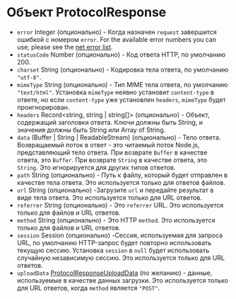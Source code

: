# Объект ProtocolResponse

* `error` Integer (опционально) - Когда назначен `request` завершится ошибкой с номером `error`. For the available error numbers you can use, please see the [net error list][net-error].
* `statusCode` Number (опционально) - Код ответа HTTP, по умолчанию 200.
* `charset` String (опционально) - Кодировка тела ответа, по умолчанию `"utf-8"`.
* `mimeType` String (опционально) - Тип MIME тела ответа, по умолчанию `"text/html"`. Установка `mimeType` неявно установит `content-type` в ответе, но если `content-type` уже установлен `headers`, `mimeType` будет проигнорирован.
* `headers` Record<string, string | string[]> (опционально) - Объект, содержащий заголовки ответа. Ключи должны быть String, и значения должны быть String или Array of String.
* `data` (Buffer | String | ReadableStream) (опционально) - Тело ответа. Возвращаемый поток в ответ - это читаемый поток Node.js, представляющий тело ответа. При возврате `Buffer` в качестве ответа, это `Buffer`. При возврате `String` в качестве ответа, это `String`. Это игнорируется для других типов ответов.
* `path` String (опционально) - Путь к файлу, который будет отправлен в качестве тела ответа. Это используется только для ответов файлов.
* `url` String (опционально) -Загрузите `url` и передайте результат в виде тела ответа. Это используется только для URL ответов.
* `referrer` String (опционально) - Это `referrer` URL. Это используется только для файлов и URL ответов.
* `method` String (опционально) - Это HTTP `method`. Это используется только для файлов и URL ответов.
* `session` Session (опционально) -Сессия, используемая для запроса URL, по умолчанию HTTP-запрос будет повторно использовать текущую сессию. Установка `session` в `null` будет использовать случайную независимую сессию. Это используется только для URL ответов.
* `uploadData` [ProtocolResponseUploadData](protocol-response-upload-data.md) (по желанию) - данные, используемые в качестве данных загрузки. Это используется только для URL ответов, когда `method` является `"POST"`.

[net-error]: https://source.chromium.org/chromium/chromium/src/+/master:net/base/net_error_list.h
